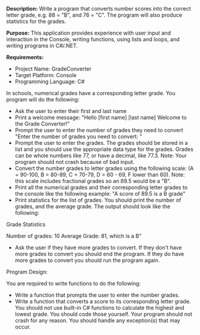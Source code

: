 **Description:** Write a program that converts number scores into the correct letter grade, e.g. 88 = "B", and 76 = "C". The program will also produce statistics for the grades.

**Purpose:** This application provides experience with user input and interaction in the Console, writing functions, using lists and loops, and writing programs in C#/.NET.

**Requirements:**

- Project Name: GradeConverter
- Target Platform: Console
- Programming Language: C#

In schools, numerical grades have a corresponding letter grade. You program will do the following:

- Ask the user to enter their first and last name
- Print a welcome message: "Hello [first name] [last name] Welcome to the Grade Converter!"
- Prompt the user to enter the number of grades they need to convert "Enter the number of grades you need to convert: "
- Prompt the user to enter the grades. The grades should be stored in a list and you should use the appropriate data type for the grades. Grades can be whole numbers like 77, or have a decimal, like 77.3. Note: Your program should not crash because of bad input.
- Convert the number grades to letter grades using the following scale: (A = 90-100, B = 80-89, C = 70-79, D = 60 - 69, F lower than 60). Note: this scale includes fractional grades so an 89.5 would be a "B".
- Print all the numerical grades and their corresponding letter grades to the console like the following example: "A score of  89.5 is a B grade"
- Print statistics for the list of grades. You should print the number of grades, and the average grade. The output should look like the following:


Grade Statistics

Number of grades: 10
Average Grade: 81, which is a B"

- Ask the user if they have more grades to convert. If they don't have more grades to convert you should end the program. If they do have more grades to convert you should run the program again.

Program Design:

You are required to write functions to do the following:

- Write a function that prompts the user to enter the number grades.
- Write a function that converts a score to its corresponding letter grade.
You should not use built-in C# functions to calculate the highest and lowest grade. You should code those yourself.
Your program should not crash for any reason. You should handle any exception(s) that may occur.
